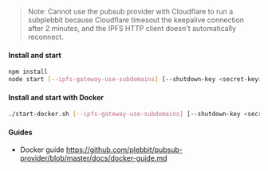 > Note: Cannot use the pubsub provider with Cloudflare to run a subplebbit because Cloudflare timesout the keepalive connection after 2 minutes, and the IPFS HTTP client doesn't automatically reconnect.

#### Install and start

```sh
npm install
node start [--ipfs-gateway-use-subdomains] [--shutdown-key <secret-key>] 
```

#### Install and start with Docker

```sh
./start-docker.sh [--ipfs-gateway-use-subdomains] [--shutdown-key <secret-key>] 
```

#### Guides

- Docker guide https://github.com/plebbit/pubsub-provider/blob/master/docs/docker-guide.md
